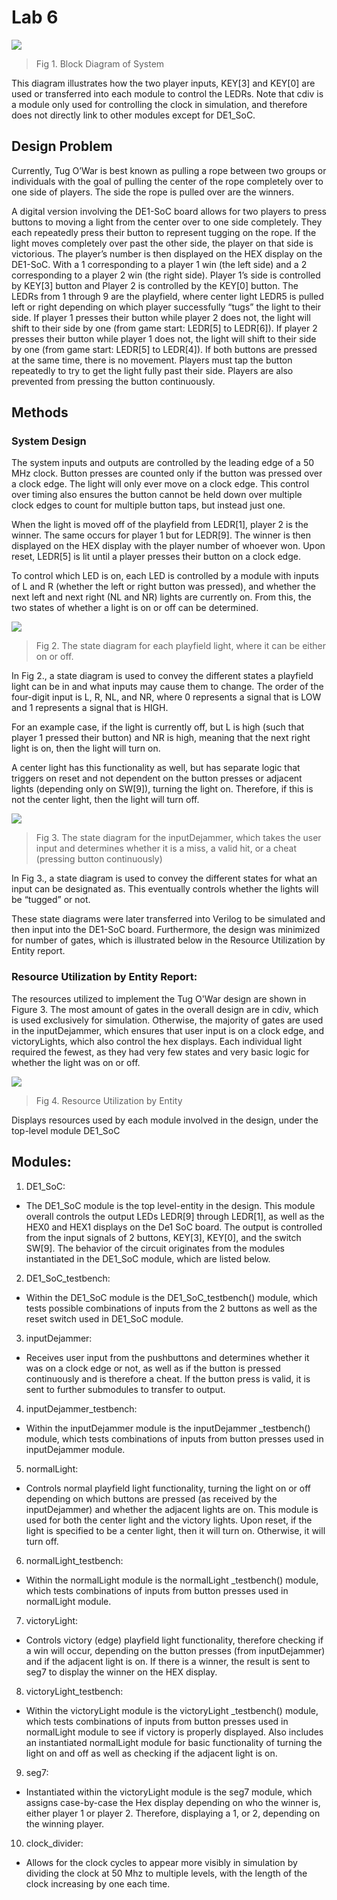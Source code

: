 # Lab 6
![](figures/fig1.png)
> Fig 1. Block Diagram of System

This diagram illustrates how the two player inputs, KEY[3] and KEY[0] are used or transferred into each module to control the LEDRs. Note that cdiv is a module only used for controlling the clock in simulation, and therefore does not directly link to other modules except for DE1_SoC.

## Design Problem
Currently, Tug O’War is best known as pulling a rope between two groups or individuals with the goal of pulling the center of the rope completely over to one side of players. The side the rope is pulled over are the winners.

A digital version involving the DE1-SoC board allows for two players to press buttons to moving a light from the center over to one side completely. They each repeatedly press their button to represent tugging on the rope. If the light moves completely over past the other side, the player on that side is victorious. The player’s number is then displayed on the HEX display on the DE1-SoC. With a 1 corresponding to a player 1 win (the left side) and a 2 corresponding to a player 2 win (the right side). Player 1’s side is controlled by KEY[3] button and Player 2 is controlled by the KEY[0] button. The LEDRs from 1 through 9 are the playfield, where center light LEDR5 is pulled left or right depending on which player successfully “tugs” the light to their side. If player 1 presses their button while player 2 does not, the light will shift to their side by one (from game start: LEDR[5] to LEDR[6]). If player 2 presses their button while player 1 does not, the light will shift to their side by one (from game start: LEDR[5] to LEDR[4]). If both buttons are pressed at the same time, there is no movement. Players must tap the button repeatedly to try to get the light fully past their side. Players are also prevented from pressing the button continuously.

## Methods
### System Design
The system inputs and outputs are controlled by the leading edge of a 50 MHz clock. Button presses are counted only if the button was pressed over a clock edge. The light will only ever move on a clock edge. This control over timing also ensures the button cannot be held down over multiple clock edges to count for multiple button taps, but instead just one.

When the light is moved off of the playfield from LEDR[1], player 2 is the winner. The same occurs for player 1 but for LEDR[9]. The winner is then displayed on the HEX display with the player number of whoever won. Upon reset, LEDR[5] is lit until a player presses their button on a clock edge.

To control which LED is on, each LED is controlled by a module with inputs of L and R (whether the left or right button was pressed), and whether the next left and next right (NL and NR) lights are currently on. From this, the two states of whether a light is on or off can be determined.

![](figures/fig2.png)
> Fig 2. The state diagram for each playfield light, where it can be either on or off.

In Fig 2., a state diagram is used to convey the different states a playfield light can be in and what inputs may cause them to change.  The order of the four-digit input is L, R, NL, and NR, where 0 represents a signal that is LOW and 1 represents a signal that is HIGH.

For an example case, if the light is currently off, but L is high (such that player 1 pressed their button) and NR is high, meaning that the next right light is on, then the light will turn on.

A center light has this functionality as well, but has separate logic that triggers on reset and not dependent on the button presses or adjacent lights (depending only on SW[9]), turning the light on. Therefore, if this is not the center light, then the light will turn off.

![](figures/fig3.png)
> Fig 3. The state diagram for the inputDejammer, which takes the user input and determines whether it is a miss, a valid hit, or a cheat (pressing button continuously)

In Fig 3., a state diagram is used to convey the different states for what an input can be designated as. This eventually controls whether the lights will be “tugged” or not.

These state diagrams were later transferred into Verilog to be simulated and then input into the DE1-SoC board. Furthermore, the design was minimized for number of gates, which is illustrated below in the Resource Utilization by Entity report.

### Resource Utilization by Entity Report:
The resources utilized to implement the Tug O'War design are shown in Figure 3. The most amount of gates in the overall design are in cdiv, which is used exclusively for simulation. Otherwise, the majority of gates are used in the inputDejammer, which ensures that user input is on a clock edge, and victoryLights, which also control the hex displays. Each individual light required the fewest, as they had very few states and very basic logic for whether the light was on or off.

![](figures/fig4.png)
> Fig 4. Resource Utilization by Entity

Displays resources used by each module involved in the design, under the top-level module DE1_SoC


## Modules:
1.	DE1_SoC:
- The DE1_SoC module is the top level-entity in the design. This module overall controls the output LEDs LEDR[9] through LEDR[1], as well as the HEX0 and HEX1 displays on the De1 SoC board. The output is controlled from the input signals of 2 buttons, KEY[3], KEY[0], and the switch SW[9]. The behavior of the circuit originates from the modules instantiated in the DE1_SoC module, which are listed below.
2.	DE1_SoC_testbench:
- Within the DE1_SoC module is the DE1_SoC_testbench() module, which tests possible combinations of inputs from the 2 buttons as well as the reset switch used in DE1_SoC module.
3.	inputDejammer:
- Receives user input from the pushbuttons and determines whether it was on a clock edge or not, as well as if the button is pressed continuously and is therefore a cheat. If the button press is valid, it is sent to further submodules to transfer to output.
4.	inputDejammer_testbench:
- Within the inputDejammer module is the inputDejammer _testbench() module, which tests combinations of inputs from button presses used in inputDejammer module.
5.	normalLight:
- Controls normal playfield light functionality, turning the light on or off depending on which buttons are pressed (as received by the inputDejammer) and whether the adjacent lights are on. This module is used for both the center light and the victory lights. Upon reset, if the light is specified to be a center light, then it will turn on. Otherwise, it will turn off.
6.	normalLight_testbench:
- Within the normalLight module is the normalLight _testbench() module, which tests combinations of inputs from button presses used in normalLight module.
7.	victoryLight:
- Controls victory (edge) playfield light functionality, therefore checking if a win will occur, depending on the button presses (from inputDejammer) and if the adjacent light is on. If there is a winner, the result is sent to seg7 to display the winner on the HEX display.
8.	victoryLight_testbench:
- Within the victoryLight module is the victoryLight _testbench() module, which tests combinations of inputs from button presses used in normalLight module to see if victory is properly displayed. Also includes an instantiated normalLight module for basic functionality of turning the light on and off as well as checking if the adjacent light is on.
9.	seg7:
- Instantiated within the victoryLight module is the seg7 module, which assigns case-by-case the Hex display depending on who the winner is, either player 1 or player 2. Therefore, displaying a 1, or 2, depending on the winning player.
10.	clock_divider:
- Allows for the clock cycles to appear more visibly in simulation by dividing the clock at 50 Mhz to multiple levels, with the length of the clock increasing by one each time.

